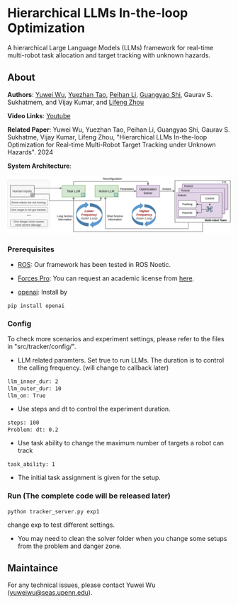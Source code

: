 # Hierarchical LLMs In-the-loop Optimization

A hierarchical Large Language Models (LLMs) framework for real-time multi-robot task allocation and target tracking with unknown hazards.


## About 

__Authors__: [Yuwei Wu](https://github.com/yuwei-wu), [Yuezhan Tao](https://sites.google.com/view/yuezhantao/home), [Peihan Li](https://scholar.google.com/citations?user=Qg7-Gr0AAAAJ&hl=en), [Guangyao Shi](https://guangyaoshi.github.io/), Gaurav S. Sukhatmem, and Vijay Kumar, and [Lifeng Zhou](https://zhourobotics.github.io/)

__Video Links__:  [Youtube]()


__Related Paper__: Yuwei Wu, Yuezhan Tao, Peihan Li, Guangyao Shi, Gaurav S. Sukhatme, Vijay Kumar,  Lifeng Zhou, "Hierarchical LLMs In-the-loop Optimization for Real-time Multi-Robot Target Tracking under Unknown Hazards". 2024


__System Architecture__: 

<p align="center">
  <img src="docs/llm.png" />
</p>



### Prerequisites

- [ROS](https://wiki.ros.org/ROS/Installation): Our framework has been tested in ROS Noetic.

- [Forces Pro](https://www.embotech.com/products/forcespro/overview/): You can request an academic license from [here](https://www.embotech.com/products/forcespro/licensing/).

- [openai](https://platform.openai.com/docs/overview): Install by 

```
pip install openai
```


### Config

To check more scenarios and experiment settings, please refer to the files in "src/tracker/config/".

- LLM related paramters. Set true to run LLMs. The duration is to control the calling frequency. (will change to callback later)

```
llm_inner_dur: 2
llm_outer_dur: 10
llm_on: True
```

- Use steps and dt to control the experiment duration.
```
steps: 100
Problem: dt: 0.2
```

- Use task ability to change the maximum number of targets a robot can track
```
task_ability: 1
```

- The initial task assignment is given for the setup.

### Run (The complete code will be released later)

```
python tracker_server.py exp1
```

change exp to test different settings.

- You may need to clean the solver folder when you change some setups from the problem and danger zone.


## Maintaince

For any technical issues, please contact Yuwei Wu (yuweiwu@seas.upenn.edu).
